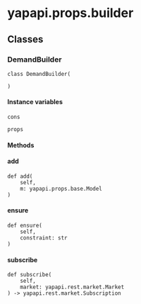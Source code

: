 # yapapi.props.builder

## Classes

### DemandBuilder

```text
class DemandBuilder(

)
```

#### Instance variables

```text
cons
```

```text
props
```

#### Methods

#### add

```text
def add(
    self,
    m: yapapi.props.base.Model
)
```

#### ensure

```text
def ensure(
    self,
    constraint: str
)
```

#### subscribe

```text
def subscribe(
    self,
    market: yapapi.rest.market.Market
) -> yapapi.rest.market.Subscription
```

